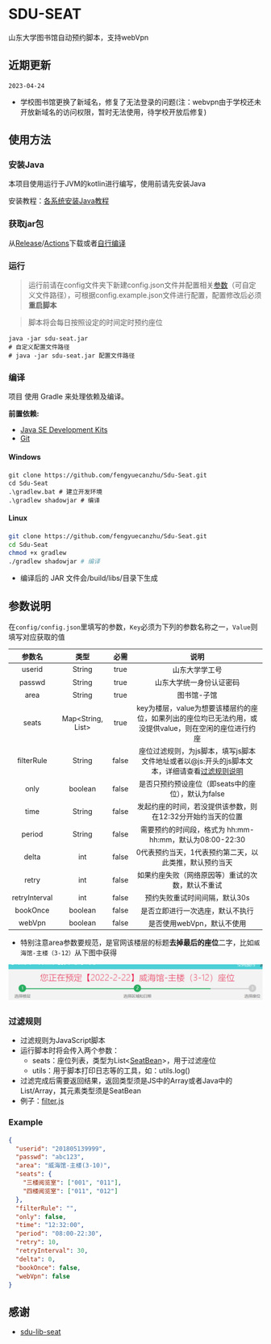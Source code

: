 # SDU-SEAT

山东大学图书馆自动预约脚本，支持webVpn

## 近期更新
``2023-04-24``

* 学校图书馆更换了新域名，修复了无法登录的问题(注：webvpn由于学校还未开放新域名的访问权限，暂时无法使用，待学校开放后修复)

## 使用方法

### 安装Java

本项目使用运行于JVM的kotlin进行编写，使用前请先安装Java

安装教程：[各系统安装Java教程](https://cloud.tencent.com/developer/article/1957454)

### 获取jar包

从[Release](https://github.com/fengyuecanzhu/Sdu-Seat/releases/)/[Actions](https://github.com/fengyuecanzhu/Sdu-Seat/actions/workflows/build.yml)下载或者[自行编译](#编译)

### 运行

> 运行前请在config文件夹下新建config.json文件并配置相关[参数](#参数说明)（可自定义文件路径），可根据config.example.json文件进行配置，配置修改后必须**重启脚本**

> 脚本将会每日按照设定的时间定时预约座位

```shell
java -jar sdu-seat.jar
# 自定义配置文件路径
# java -jar sdu-seat.jar 配置文件路径
```

### 编译

项目 使用 Gradle 来处理依赖及编译。

**前置依赖:**

- [Java SE Development Kits](https://www.oracle.com/java/technologies/downloads/)
- [Git](https://git-scm.com/downloads)

#### Windows

```shell
git clone https://github.com/fengyuecanzhu/Sdu-Seat.git
cd Sdu-Seat
.\gradlew.bat # 建立开发环境
.\gradlew shadowjar # 编译
```

#### Linux

```bash
git clone https://github.com/fengyuecanzhu/Sdu-Seat.git
cd Sdu-Seat
chmod +x gradlew
./gradlew shadowjar # 编译
```

* 编译后的 JAR 文件会/build/libs/目录下生成

## 参数说明

在`config/config.json`里填写的参数，`Key`必须为下列的参数名称之一，`Value`则填写对应获取的值

| 参数名 |   类型    | 必需  |                             说明                             |
| :----: | :-------: | :---: | :----------------------------------------------------------: |
| userid |   String  | true  |                        山东大学学工号                        |
| passwd |   String  | true  |                   山东大学统一身份认证密码                   |
|  area  |   String  | true  |                        图书馆-子馆                          |
| seats  | Map<String, List<String>> | true | key为楼层，value为想要该楼层约的座位，如果列出的座位均已无法约用，或没提供value，则在空闲的座位进行约座 |
| filterRule | String | false | 座位过滤规则，为js脚本，填写js脚本文件地址或者以@js:开头的js脚本文本，详细请查看[过滤规则说明](#过滤规则) |
| only | boolean | false | 是否只预约预设座位（即seats中的座位），默认为false |
|  time  |    String    | false | 发起约座的时间，若没提供该参数，则在12:32分开始约当天的位置 |
| period | String | false | 需要预约的时间段，格式为 hh:mm-hh:mm，默认为08:00-22:30 |
| delta  |    int    | false |  0代表预约当天，1代表预约第二天，以此类推，默认预约当天 |
| retry  |    int    | false | 如果约座失败（网络原因等）重试的次数，默认不重试  |
| retryInterval | int | false | 预约失败重试时间间隔，默认30s |
| bookOnce |  boolean  | false | 是否立即进行一次选座，默认不执行 |
| webVpn | boolean | false | 是否使用webVpn，默认不使用 |

- 特别注意area参数要规范，是官网该楼层的标题**去掉最后的座位**二字，比如`威海馆-主楼（3-12）`从下图中获得

![威海馆-主楼（3-12）](img/img.png)

### 过滤规则

* 过滤规则为JavaScript脚本
* 运行脚本时将会传入两个参数：
    - seats：座位列表，类型为List<[SeatBean](./src/main/kotlin/me/fycz/sduseat/bean/SeatBean.kt)>，用于过滤座位
    - utils：用于脚本打印日志等的工具，如：utils.log()
* 过滤完成后需要返回结果，返回类型须是JS中的Array或者Java中的List/Array，其元素类型须是SeatBean
* 例子：[filter.js](./filter.js)


### Example

```json
{
  "userid": "201805139999",
  "passwd": "abc123",
  "area": "威海馆-主楼(3-10)",
  "seats": {
    "三楼阅览室": ["001", "011"],
    "四楼阅览室": ["011", "012"]
  },
  "filterRule": "",
  "only": false,
  "time": "12:32:00",
  "period": "08:00-22:30",
  "retry": 10,
  "retryInterval": 30,
  "delta": 0,
  "bookOnce": false,
  "webVpn": false
}
```

## 感谢

* [sdu-lib-seat](https://github.com/PTYin/sdu-lib-seat)
